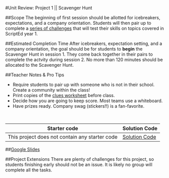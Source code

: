 #Unit Review: Project 1 || Scavenger Hunt


##Scope
The beginning of first session should be allotted for icebreakers, expectations, and a company orientation. Students will then pair up to complete a [series of challenges](clues.md) that will test their skills on topics covered in ScriptEd year 1. 


##Estimated Completion Time
After icebreakers, expectation setting, and a company orientation, the goal should be for students to **begin** the Scavenger Hunt in session 1.  They come back together in their pairs to complete the actvity during session 2.  No more than 120 minutes should be allocated to the Scavenger Hunt. 

##Teacher Notes & Pro Tips
* Require students to pair up with someone who is not in their school. Create a community within the class!
* Print copies of the [clues worksheet](clues.md) before class.
* Decide how you are going to keep score. Most teams use a whiteboard.
* Have prizes ready. Company swag (stickers!!) is a fan-favorite.
<br>

| Starter code | Solution Code |
|-------|-------|
|This project does not contain any starter code | [Solution Code](https://github.com/ScriptEdcurriculum/solutions2016/blob/master/year2/1-review/clueSolution.md)|

##[Google Slides](https://docs.google.com/presentation/d/1IBuckUNnsTBvcRPv8AjgffajG1YFVkSW4-Ik8xYn-ik/edit#slide=id.g135945ce02_0_222)

##Project Extensions
There are plenty of challenges for this project, so students finishing early should not be an issue. It is likely no group will complete all the tasks.




